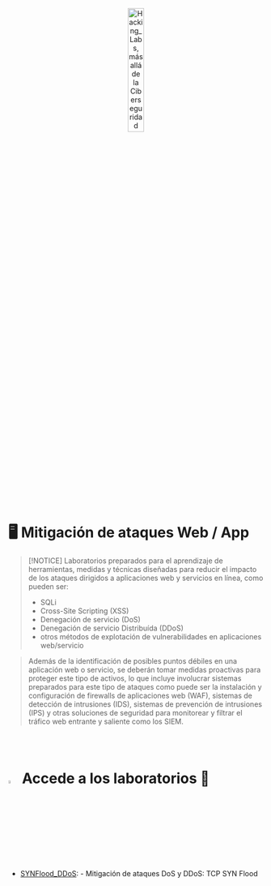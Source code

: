 <p align="center">
<picture>
  <source media="(prefers-color-scheme: dark)" srcset="images/mitigacion.png">
  <source media="(prefers-color-scheme: light)" srcset="images/mitigacion.png">
  <img alt="Hacking_Labs, más allá de la Ciberseguridad" src="images/mitigacion.png" width="25%">
</picture>
</p>

# :desktop_computer:	Mitigación de ataques Web / App

> [!NOTICE]
> Laboratorios preparados para el aprendizaje de herramientas, medidas y técnicas diseñadas para reducir el impacto de los ataques dirigidos a aplicaciones web y servicios en línea, como pueden ser:
> - SQLi 
> - Cross-Site Scripting (XSS) 
> - Denegación de servicio (DoS) 
> - Denegación de servicio Distribuída (DDoS) 
> - otros métodos de explotación de vulnerabilidades en aplicaciones web/servicio

> Además de la identificación de posibles puntos débiles en una aplicación web o servicio, se deberán tomar medidas proactivas para proteger este tipo de activos, lo que incluye involucrar sistemas preparados para este tipo de ataques como puede ser la instalación y configuración de firewalls de aplicaciones web (WAF), sistemas de detección de intrusiones (IDS), sistemas de prevención de intrusiones (IPS) y otras soluciones de seguridad para monitorear y filtrar el tráfico web entrante y saliente como los SIEM.

<br>
<br>

# <img alt="Hacking_Labs, más allá de la Ciberseguridad" src="images/fuego.png" width="4%"> Accede a los laboratorios  :floppy_disk:

- [SYNFlood_DDoS](SYNFlood_DDoS): - Mitigación de ataques DoS y DDoS: TCP SYN Flood